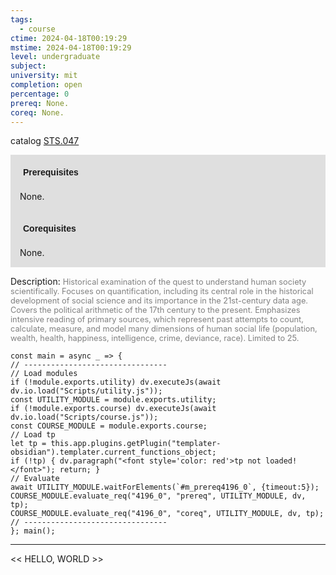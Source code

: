 ```yaml
---
tags:
  - course
ctime: 2024-04-18T00:19:29
mstime: 2024-04-18T00:19:29
level: undergraduate
subject: 
university: mit
completion: open
percentage: 0
prereq: None.
coreq: None.
---
```


catalog [STS.047](http://student.mit.edu/catalog/mSTSa.html#STS.047)

<span style="display: block; padding: 15px; background-color: rgb(100, 100, 100, 0.2);"><font id="m_prereq4196_0" style="display: block; font-family: Arial, sans-serif; font-weight: bold; padding: 5px">Prerequisites</font><br><span id="prereq4196_0">None.</span></span>
<span style="display: block; padding: 15px; background-color: rgb(100, 100, 100, 0.2);"><font id="m_coreq4196_0" style="display: block; font-family: Arial, sans-serif; font-weight: bold; padding: 5px">Corequisites</font><br><span id="coreq4196_0">None.</span></span>

<font style="">Description:</font>
<font style="color: grey; font-size: 0.8rem;">Historical examination of the quest to understand human society scientifically. Focuses on quantification, including its central role in the historical development of social science and its importance in the 21st-century data age. Covers the political arithmetic of the 17th century to the present. Emphasizes intensive reading of primary sources, which represent past attempts to count, calculate, measure, and model many dimensions of human social life (population, wealth, health, happiness, intelligence, crime, deviance, race). Limited to 25.</font>

```dataviewjs
const main = async _ => {
// --------------------------------
// Load modules
if (!module.exports.utility) dv.executeJs(await dv.io.load("Scripts/utility.js"));
const UTILITY_MODULE = module.exports.utility;
if (!module.exports.course) dv.executeJs(await dv.io.load("Scripts/course.js"));
const COURSE_MODULE = module.exports.course;
// Load tp
let tp = this.app.plugins.getPlugin("templater-obsidian").templater.current_functions_object;
if (!tp) { dv.paragraph("<font style='color: red'>tp not loaded!</font>"); return; }
// Evaluate
await UTILITY_MODULE.waitForElements(`#m_prereq4196_0`, {timeout:5});
COURSE_MODULE.evaluate_req("4196_0", "prereq", UTILITY_MODULE, dv, tp);
COURSE_MODULE.evaluate_req("4196_0", "coreq", UTILITY_MODULE, dv, tp);
// --------------------------------
}; main();
```

---

<< HELLO, WORLD >>
